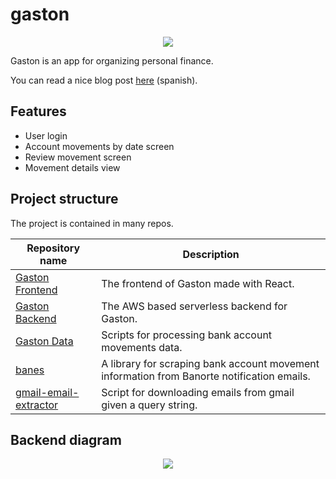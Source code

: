 # gaston

<p align="center">
   <img src="https://user-images.githubusercontent.com/10622989/200959888-a9ad3d00-98e4-4431-87cd-0e4a38042680.gif" />
</p>

Gaston is an app for organizing personal finance.

You can read a nice blog post [here](https://ramomar.medium.com/gaston-55052ab661af) (spanish).


## Features

- User login
- Account movements by date screen
- Review movement screen
- Movement details view



## Project structure

The project is contained in many repos.

|Repository name | Description |
|----------------|-------------|
| [Gaston Frontend](https://github.com/ramomar/gaston-frontend) | The frontend of Gaston made with React. |
| [Gaston Backend](https://github.com/ramomar/gaston-backend) | The AWS based serverless backend for Gaston. |
| [Gaston Data](https://github.com/ramomar/gaston-data) | Scripts for processing bank account movements data. |
| [banes](https://github.com/ramomar/banes) | A library for scraping bank account movement information from Banorte notification emails. |
| [gmail-email-extractor](https://github.com/ramomar/gmail-email-extractor) | Script for downloading emails from gmail given a query string. |


## Backend diagram

<p align="center">
   <img src="https://user-images.githubusercontent.com/10622989/200975223-466dac5c-3beb-481c-8c69-c82a574c0e65.png" />
</p>




